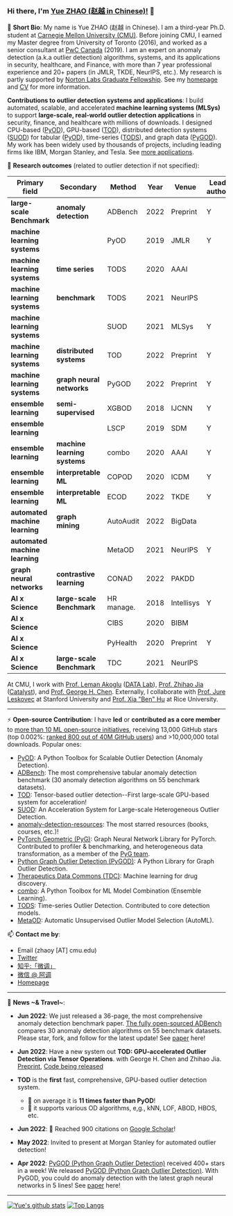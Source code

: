 ### Hi there, I'm [Yue ZHAO (赵越 in Chinese)!](https://www.andrew.cmu.edu/user/yuezhao2/) 👋

🌱 **Short Bio**: My name is Yue ZHAO (赵越 in Chinese). I am a third-year Ph.D. student at 
[Carnegie Mellon University (CMU)](https://www.cmu.edu/).
Before joining CMU, I earned my Master degree from University of Toronto (2016), and worked as a senior consultant at [PwC Canada](https://www.pwc.com/ca/en.html) (2019). 
I am an expert on anomaly detection (a.k.a outlier detection) algorithms, systems, and its applications in security, healthcare, and Finance, 
with more than 7 year professional experience and 20+ papers (in JMLR, TKDE, NeurIPS, etc.). 
My research is partly supported by [Norton Labs Graduate Fellowship](https://www.nortonlifelock.com/us/en/research-labs/news/2022-fellowship-winners/).
See my [homepage](https://www.andrew.cmu.edu/user/yuezhao2/) and [CV](https://www.andrew.cmu.edu/user/yuezhao2/files/ZHAO_YUE_CV.pdf) for more information.

**Contributions to outlier detection systems and applications**: I build automated, scalable, and accelerated **machine learning systems (MLSys)** to support **large-scale, 
real-world outlier detection applications** in security, finance, and healthcare with millions of downloads. 
I designed CPU-based ([PyOD](https://github.com/yzhao062/pyod)), 
GPU-based ([TOD](https://github.com/yzhao062/tod)), 
distributed detection systems ([SUOD](https://github.com/yzhao062/suod)) 
for tabular ([PyOD](https://github.com/yzhao062/pyod)), time-series ([TODS](https://github.com/datamllab/tods)), 
and graph data ([PyGOD](https://github.com/pygod-team/pygod)). 
My work has been widely used by thousands of projects, including leading firms like IBM, Morgan Stanley, and Tesla. See [more applications](https://github.com/yzhao062/pyod/network/dependents).


🔭 **Research outcomes** (related to outlier detection if not specified):

| **Primary field**               | **Secondary**                	| **Method**    	| **Year** 	| **Venue**  	| **Lead author** 	  |
|--------------------------------	|------------------------------	|---------------	|----------	|------------	|--------------------	|
| **large-scale Benchmark**      	| **anomaly detection**         | ADBench         | 2022     	| Preprint    | Y                  	|
| **machine learning systems**   	|                              	| PyOD          	| 2019     	| JMLR       	| Y                  	|
| **machine learning systems**   	| **time series**              	| TODS          	| 2020     	| AAAI        |                    	|
| **machine learning systems**   	| **benchmark**               	| TODS          	| 2021     	| NeurIPS     |                    	|
| **machine learning systems**   	|                              	| SUOD          	| 2021     	| MLSys      	| Y                  	|
| **machine learning systems**   	| **distributed systems**  	    | TOD           	| 2022     	| Preprint   	| Y                  	|
| **machine learning systems**   	| **graph neural networks**    	| PyGOD         	| 2022     	| Preprint   	| Y                  	|
| **ensemble learning**          	| **semi-supervised**          	| XGBOD         	| 2018     	| IJCNN      	| Y                  	|
| **ensemble learning**          	|                              	| LSCP          	| 2019     	| SDM        	| Y                  	|
| **ensemble learning**          	| **machine learning systems** 	| combo         	| 2020     	| AAAI       	| Y                  	|
| **ensemble learning**          	| **interpretable ML**         	| COPOD         	| 2020     	| ICDM       	| Y                  	|
| **ensemble learning**          	| **interpretable ML**         	| ECOD          	| 2022     	| TKDE       	| Y                  	|
| **automated machine learning** 	| **graph mining**             	| AutoAudit     	| 2022     	| BigData    	|                    	|
| **automated machine learning** 	|                              	| MetaOD        	| 2021     	| NeurIPS    	| Y                  	|
| **graph neural networks**      	| **contrastive learning**     	| CONAD         	| 2022     	| PAKDD      	|                    	|
| **AI x Science**               	| **large-scale Benchmark**     | HR manage.     	| 2018     	| Intellisys 	| Y                  	|
| **AI x Science**               	|                              	| CIBS          	| 2020     	| BIBM       	|                    	|
| **AI x Science**               	|                              	| PyHealth      	| 2020     	| Preprint   	| Y                  	|
| **AI x Science**               	| **large-scale Benchmark**     | TDC           	| 2021     	| NeurIPS    	|                    	|


At CMU, I work with [Prof. Leman Akoglu](http://www.cs.cmu.edu/~lakoglu/) ([DATA Lab](https://datalab.heinz.cmu.edu/)),
[Prof. Zhihao Jia](https://cs.cmu.edu/~zhihaoj2) ([Catalyst](https://catalyst.cs.cmu.edu/)), 
and [Prof. George H. Chen](http://www.andrew.cmu.edu/user/georgech/). 
Externally, I collaborate with [Prof. Jure Leskovec](https://cs.stanford.edu/~jure/) at Stanford University and 
[Prof. Xia "Ben" Hu](https://cs.rice.edu/~xh37/index.html) at Rice University.


----

⚡  **Open-source Contribution**: I have **led** or **contributed as a core member** to [more than 10 ML open-source initiatives](https://github.com/yzhao062), 
receiving 13,000 GitHub stars (top 0.002%: [ranked 800 out of 40M GitHub users](https://gitstar-ranking.com/yzhao062)) and >10,000,000 total downloads.
Popular ones:
* [PyOD](https://github.com/yzhao062/pyod): A Python Toolbox for Scalable Outlier Detection (Anomaly Detection).
* [ADBench](https://github.com/Minqi824/ADBench): The most comprehensive tabular anomaly detection benchmark (30 anomaly detection algorithms on 55 benchmark datasets).
* [TOD](https://github.com/yzhao062/pytod): Tensor-based outlier detection--First large-scale GPU-based system for acceleration!
* [SUOD](https://github.com/yzhao062/SUOD): An Acceleration System for Large-scale Heterogeneous Outlier Detection.
* [anomaly-detection-resources](https://github.com/yzhao062/anomaly-detection-resources): The most starred resources (books, courses, etc.)!
* [PyTorch Geometric (PyG)](https://www.pyg.org/): Graph Neural Network Library for PyTorch. Contributed to profiler & benchmarking, and heterogeneous data transformation, as a member of the [PyG team](https://github.com/pyg-team).
* [Python Graph Outlier Detection (PyGOD)](https://www.pygod.org/): A Python Library for Graph Outlier Detection.
* [Therapeutics Data Commons (TDC)](https://tdcommons.ai/): Machine learning for drug discovery.
* [combo](https://github.com/yzhao062/combo): A Python Toolbox for ML Model Combination (Ensemble Learning).
* [TODS](https://github.com/datamllab/tods): Time-series Outlier Detection. Contributed to core detection models.
* [MetaOD](https://github.com/yzhao062/metaod): Automatic Unsupervised Outlier Model Selection (AutoML).


📫 **Contact me by**:
- Email (zhaoy [AT] cmu.edu)
- [Twitter](https://twitter.com/yzhao062)
- [知乎:「微调」](https://www.zhihu.com/people/breaknever)
- [微信 @ 阿调](https://www.andrew.cmu.edu/user/yuezhao2/files/ID_breaknever.jpg)
- [Homepage](https://www.andrew.cmu.edu/user/yuezhao2/)


----

💬 **News ~& Travel~**:

- **Jun 2022**: We just released a 36-page, the most comprehensive anomaly detection benchmark paper. 
[The fully open-sourced ADBench](https://github.com/Minqi824/ADBench) compares 30 anomaly detection algorithms on 55 benchmark datasets.
Please star, fork, and follow for the latest update!
See [paper](https://www.andrew.cmu.edu/user/yuezhao2/papers/22-preprint-adbench.pdf) here!

- **Jun 2022**: Have a new system out **TOD: GPU-accelerated Outlier Detection via Tensor Operations**. with George H. Chen and Zhihao Jia.
[Preprint](https://www.andrew.cmu.edu/user/yuezhao2/papers/22-preprint-tod.pdf), [Code being released](https://github.com/yzhao062/pytod)

- **TOD** is the **first** fast, comprehensive, GPU-based outlier detection system. 
  - &#127775; on average it is **11 times faster than PyOD**!
  - &#127775; it supports various OD algorithms, e,g., kNN, LOF, ABOD, HBOS, etc.

- **Jun 2022**: &#127775; Reached 900 citations on [Google Scholar](https://scholar.google.com/citations?user=zoGDYsoAAAAJ)!

- **May 2022**: Invited to present at Morgan Stanley for automated outlier detection!

- **Apr 2022**: [PyGOD (Python Graph Outlier Detection)](https://github.com/pygod-team/pygod) received 400+ stars in a week! 
We released [PyGOD (Python Graph Outlier Detection)](https://github.com/pygod-team/pygod). 
With PyGOD, you could do anomaly detection with the latest graph neural networks in 5 lines! See [paper](https://arxiv.org/abs/2204.12095) here!


----

[![Yue's github stats](https://github-readme-stats.vercel.app/api?username=yzhao062&theme=material-palenight&count_private=true&hide=contribs)](https://github.com/anuraghazra/github-readme-stats)
[![Top Langs](https://github-readme-stats.vercel.app/api/top-langs/?username=yzhao062&theme=material-palenight&hide=Jupyter&layout=compact)](https://github.com/anuraghazra/github-readme-stats)

<!--
**yzhao062/yzhao062** is a ✨ _special_ ✨ repository because its `README.md` (this file) appears on your GitHub profile.

Here are some ideas to get you started:

- 🔭 I’m currently working on ...
- 🌱 I’m currently learning ...
- 👯 I’m looking to collaborate on ...
- 🤔 I’m looking for help with ...
- 💬 Ask me about ...
- 📫 How to reach me: ...
- 😄 Pronouns: ...
- ⚡ Fun fact: ...

I am the author/core developer of various machine learning tools and systems with more than millions of downloads. 
-->
